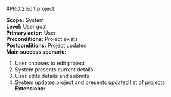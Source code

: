 #PRO.2 Edit project

**Scope:** System  
**Level:** User goal  
**Primary actor:** User  
**Preconditions:** Project exists  
**Postconditions:** Project updated  
**Main success scenario:**  
1. User chooses to edit project
2. System presents current details
3. User edits details and submits
4. System updates project and presents updated list of projects
**Extensions:**
